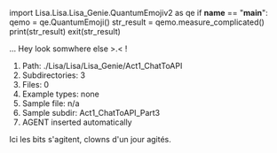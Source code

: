 
import Lisa.Lisa.Lisa_Genie.QuantumEmojiv2 as qe
if __name__ == "__main__":
  qemo = qe.QuantumEmoji()
  str_result = qemo.measure_complicated()
  print(str_result)
  exit(str_result)

... Hey look somwhere else >.< !

1. Path: ./Lisa/Lisa/Lisa_Genie/Act1_ChatToAPI
2. Subdirectories: 3
3. Files: 0
4. Example types: none
5. Sample file: n/a
6. Sample subdir: Act1_ChatToAPI_Part3
7. AGENT inserted automatically

Ici les bits s'agitent, clowns d'un jour agités.
